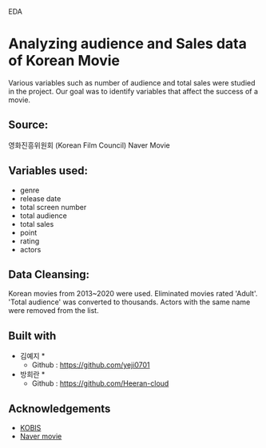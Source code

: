 EDA

Analyzing audience and Sales data of Korean Movie
=================================================
Various variables such as number of audience and total sales were studied in the project. Our goal was to identify variables that affect the success of a movie.

Source:
---------------
영화진흥위원회 (Korean Film Council)
Naver Movie

Variables used:
---------------
* genre
* release date
* total screen number
* total audience
* total sales
* point
* rating
* actors

Data Cleansing:
---------------
Korean movies from 2013~2020 were used.
Eliminated movies rated 'Adult'.
'Total audience' was converted to thousands.
Actors with the same name were removed from the list.

Built with
----------
* 김예지
  * 
   * Github : https://github.com/yeji0701
* 방희란
  * 
  * Github : https://github.com/Heeran-cloud
 
Acknowledgements
----------------
- [KOBIS](http://www.kobis.or.kr/kobis/business/main/main.do)
- [Naver movie](https://movie.naver.com/)
